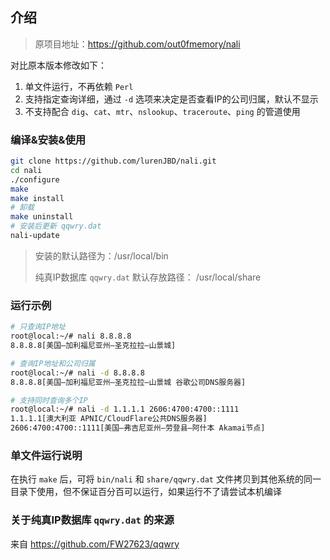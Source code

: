 ## 介绍

> 原项目地址：https://github.com/out0fmemory/nali

对比原本版本修改如下：

1. 单文件运行，不再依赖 `Perl`
2. 支持指定查询详细，通过 `-d` 选项来决定是否查看IP的公司归属，默认不显示
3. 不支持配合 `dig`、`cat`、`mtr`、`nslookup`、`traceroute`、`ping` 的管道使用

### 编译&安装&使用

```bash
git clone https://github.com/lurenJBD/nali.git
cd nali
./configure
make
make install
# 卸载
make uninstall
# 安装后更新 qqwry.dat
nali-update
```

> 安装的默认路径为：/usr/local/bin
>
> 纯真IP数据库 `qqwry.dat` 默认存放路径： /usr/local/share

### 运行示例

```bash
# 只查询IP地址
root@local:~/# nali 8.8.8.8
8.8.8.8[美国–加利福尼亚州–圣克拉拉–山景城]

# 查询IP地址和公司归属
root@local:~/# nali -d 8.8.8.8
8.8.8.8[美国–加利福尼亚州–圣克拉拉–山景城 谷歌公司DNS服务器]

# 支持同时查询多个IP
root@local:~/# nali -d 1.1.1.1 2606:4700:4700::1111
1.1.1.1[澳大利亚 APNIC/CloudFlare公共DNS服务器]
2606:4700:4700::1111[美国–弗吉尼亚州–劳登县–阿什本 Akamai节点]
```

### 单文件运行说明

在执行 `make` 后，可将 `bin/nali` 和 `share/qqwry.dat` 文件拷贝到其他系统的同一目录下使用，但不保证百分百可以运行，如果运行不了请尝试本机编译

### 关于纯真IP数据库 `qqwry.dat` 的来源

来自 https://github.com/FW27623/qqwry
